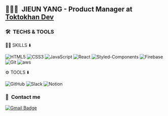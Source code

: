 ## 🦹🏻‍♀️ &nbsp;JIEUN YANG - Product Manager at [Toktokhan Dev](https://www.toktokhan.dev) <br>
### 🛠 &nbsp;TECHS & TOOLS
🤹‍♀️ SKILLS ⬇️

![HTML5](https://img.shields.io/badge/HTML5-E34F26?style=flat-square&logo=html5&logoColor=white)
![CSS3](https://img.shields.io/badge/CSS3-1572B6?style=flat-square&logo=css3)
![JavaScript](https://img.shields.io/badge/JavaScript-F7DF1E?style=flat-square&logo=javascript&logoColor=white)
![React](https://img.shields.io/badge/React-61DAFB?style=flat-square&logo=react&logoColor=white)
![Styled-Components](https://img.shields.io/badge/Styled_Components-DB7093?style=flat-square&logo=styled-components&logoColor=white)
![Firebase](https://img.shields.io/badge/Firebase-FFCA28?style=flat-square&logo=firebase&logoColor=white)
![Git](https://img.shields.io/badge/-Git-orange?style=flat-square&logo=Git&logoColor=white)
![aws](https://img.shields.io/badge/-Git-green?style=flat-square&logo=aws&logoColor=white)

⚙️ TOOLS ⬇️

![GitHub](https://img.shields.io/badge/GitHub-181717?style=flat-square&logo=github)
![Slack](https://img.shields.io/badge/Slack-E01E5A?style=flat-square&logo=Slack)
![Notion](https://img.shields.io/badge/Notion-181717?style=flat-square&logo=Notion&logoColor=white)

### 💌 &nbsp;Contact me
  [![Gmail Badge](https://img.shields.io/badge/Gmail-d14836?style=flat-square&logo=Gmail&logoColor=white&link=mailto:poohv7@gmail.com)](mailto:poohv7@gmail.com)

<!---
Jieun-yyang/Jieun-yyang is a ✨ special ✨ repository because its `README.md` (this file) appears on your GitHub profile.
You can click the Preview link to take a look at your changes.
--->


